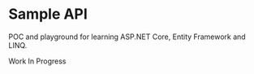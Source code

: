 # Sample API

POC and playground for learning ASP.NET Core, Entity Framework and LINQ.

Work In Progress